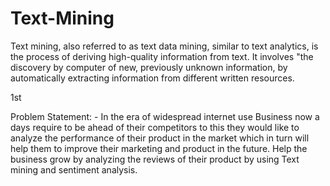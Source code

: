 # Text-Mining
Text mining, also referred to as text data mining, similar to text analytics, is the process of deriving high-quality information from text. It involves "the discovery by computer of new, previously unknown information, by automatically extracting information from different written resources.

1st

Problem Statement: -
In the era of widespread internet use Business now a days require to be ahead of their competitors to this they would like to analyze the performance of their product in the market which in turn will help them to improve their marketing and product in the future. Help the business grow by analyzing the reviews of their product by using Text mining and sentiment analysis. 


